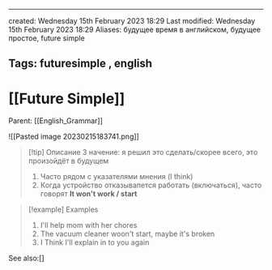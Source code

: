 

---
created: Wednesday 15th February 2023 18:29
Last modified: Wednesday 15th February 2023 18:29
Aliases: будущее время в английском, будущее простое, future simple

Tags: futuresimple ,  english
---

# [[Future Simple]]

Parent: [[English_Grammar]]
 
![[Pasted image 20230215183741.png]]

> [!tip] Описание
>  З начение: я решил это сделать/скорее всего, это произойдёт в будущем
>  1) Часто рядом с указателями мнения (I think)
>  2) Когда устройство отказывапется работать (включаться), часто говорят **It won't work / start**

>[!example] Examples
>1. I'll help mom with her chores
>2. The vacuum cleaner woon't start, maybe it's broken
>3. I Think I'll explain in to you again


See also:[]